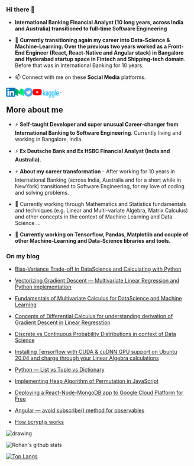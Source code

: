 ### Hi there 👋

- **International Banking Financial Analyst (10 long years, across India and Australia) transitioned to full-time Software Engineering**

- 🔭 **Currently transitioning again my career into Data-Science & Machine-Learning. Over the previous two years worked as a Front-End Engineer (React, React-Native and Angular stack) in Bangalore and Hyderabad startup space in Fintech and Shipping-tech domain**. Before that was in International Banking for 10 years.

- 📫 Connect with me on these **Social Media** platforms.

<a href="https://www.linkedin.com/in/rohan-paul-b27285129/">
    <img align="left" alt="Rohan Paul | Linkedin" width="24px" src="https://github.com/rohan-paul/rohan-paul/blob/master/assets/Linkedin.svg" />
  </a>

  <a href="https://paulrohan.medium.com/">
    <img align="left" alt="Rohan Paul | Medium" width="24px" src="https://github.com/rohan-paul/rohan-paul/blob/master/assets/medium.svg" />
  </a>

   <a href="https://twitter.com/paulr_rohan">
    <img align="left" alt="Rohan Paul | Twitter" width="24px" src="https://github.com/rohan-paul/rohan-paul/blob/master/assets/twitter.svg" />
  </a>

  <a href="https://www.youtube.com/channel/UC0_a8SNpTFkmVv5SLMs1CIA">
    <img align="left" alt="Rohan Paul | Youtube" width="24px" src="https://github.com/rohan-paul/rohan-paul/blob/master/assets/youtube.svg" />
  </a>

   <a href="https://www.kaggle.com/paulrohan2020">
    <img align="left" alt="Rohan Paul | Kaggle" width="50px" height="30px" src="https://github.com/rohan-paul/rohan-paul/blob/master/assets/kaggle.png" />
</a>.

## More about me

- ⚡ **Self-taught Developer and super unusual Career-changer from International Banking to Software Engineering**. Currently living and working in Bangalore, India.

- ⚡ **Ex Deutsche Bank and Ex HSBC Financial Analyst (India and Australia)**.

- ⚡ **About my career transformation** - After working for 10 years in International Banking (across India, Australia and for a short while in NewYork) transitioned to Software Engineering, for my love of coding and solving problems.

- 🌱 Currently working through Mathematics and Statistics fundamentals and techniques (e.g. Linear and Multi-variate Algebra, Matrix Calculus) and other concepts in the context of Machine Learning and Data Science ...

* 🔭 **Currently working on Tensorflow, Pandas, Matplotlib and couple of other Machine-Learning and Data-Science libraries and tools.**

### On my blog

- [Bias-Variance Trade-off in DataScience and Calculating with Python](https://paulrohan.medium.com/bias-variance-trade-off-in-datascience-and-calculating-with-python-766158812c46)

- [Vectorizing Gradient Descent — Multivariate Linear Regression and Python implementation](https://medium.com/@paulrohan/vectorizing-gradient-descent-multivariate-linear-regression-and-python-implementation-e12758bc31b2)

- [Fundamentals of Multivariate Calculus for DataScience and Machine Learning
](https://medium.com/@paulrohan/fundamentals-of-multivariate-calculus-for-datascience-and-machine-learning-b2c7e83445ca)

- [Concepts of Differential Calculus for understanding derivation of Gradient Descent in Linear Regresstion](https://medium.com/@paulrohan/concepts-of-differential-calculus-for-understanding-derivation-of-gradient-descent-in-linear-de59a17496a3)

- [Discrete vs Continuous Probability Distributions in context of Data Science](https://medium.com/analytics-vidhya/discrete-vs-continuous-probability-distributions-in-context-of-data-science-e48c7d40bc0f)

- [Installing Tensorflow with CUDA & cuDNN GPU support on Ubuntu 20.04 and charge through your Linear Algebra calculations](https://medium.com/@paulrohan/installing-tensorflow-with-cuda-cudnn-gpu-support-on-ubuntu-20-04-f6f67745750a)

- [Python — List vs Tuple vs Dictionary](https://medium.com/@paulrohan/python-list-vs-tuple-vs-dictionary-4a48655c7934)

* [Implementing Heap Algorithm of Permutation in JavaScript](https://medium.com/@paulrohan/implemetning-heap-algorithm-to-find-permutation-of-a-set-of-numbers-in-javascript-d6b6ef8ee0e)

* [Deploying a React-Node-MongoDB app to Google Cloud Platform for Free](https://medium.com/@paulrohan/deploying-a-react-node-mongodb-app-to-google-cloud-platforms-google-app-engine-1ba680447d59)

* [Angular — avoid subscribe() method for observables](https://medium.com/@paulrohan/angular-avoiding-subscribe-method-by-replacing-it-with-an-asynpipe-when-possible-a92c20793357)

* [How bcryptjs works](https://medium.com/javascript-in-plain-english/how-bcryptjs-works-90ef4cb85bf4)

<!-- blog starts -->

<!--
**rohan-paul/rohan-paul** is a ✨ _special_ ✨ repository because its `README.md` (this file) appears on your GitHub profile.

Here are some ideas to get you started:

- 🔭 I’m currently working on ...
- 🌱 I’m currently learning ...
- 👯 I’m looking to collaborate on ...
- 🤔 I’m looking for help with ...
- 💬 Ask me about ...
- 📫 How to reach me: ...
- 😄 Pronouns: ...
- ⚡ Fun fact: ...
-->

<img src="https://i.imgur.com/DI20MKk.png" alt="drawing" width="600"/>

![Rohan's github stats](https://github-readme-stats.vercel.app/api?username=rohan-paul&count_private=true&show_icons=true&theme=radical)

[![Top Langs](https://github-readme-stats.vercel.app/api/top-langs/?username=rohan-paul)](https://github.com/rohan-paul/github-readme-stats)
